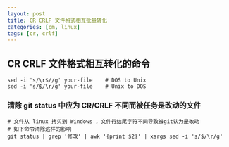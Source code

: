 ```yaml
---
layout: post
title: CR CRLF 文件格式相互批量转化
categories: [cm, linux]
tags: [cr, crlf]
---
```






## CR CRLF 文件格式相互转化的命令

```shell
sed -i 's/\r$//g' your-file    # DOS to Unix
sed -i 's/$/\r/g' your-file    # Unix to DOS
```

### 清除 git status 中应为 CR/CRLF 不同而被任务是改动的文件

```shell
# 文件从 linux 拷贝到 Windows ，文件行结尾字符不同导致被git认为是改动
# 如下命令清除这样的影响
git status | grep '修改' | awk '{print $2}' | xargs sed -i 's/$/\r/g'
```
